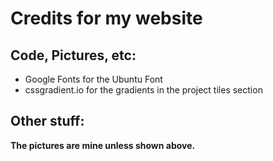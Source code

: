 # Credits for my website
## Code, Pictures, etc:
* Google Fonts for the Ubuntu Font
* cssgradient.io for the gradients in the project tiles section
## Other stuff:
__The pictures are mine unless shown above.__

